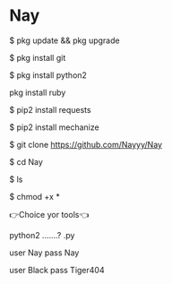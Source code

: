 # Nay

$ pkg update && pkg upgrade

$ pkg install git

$ pkg install python2

pkg install ruby

$ pip2 install requests

$ pip2 install mechanize

$ git clone https://github.com/Nayyy/Nay

$ cd Nay

$ ls

$ chmod +x *

👉Choice yor tools👈

python2 .......? .py

user Nay
pass Nay

user Black
pass Tiger404
